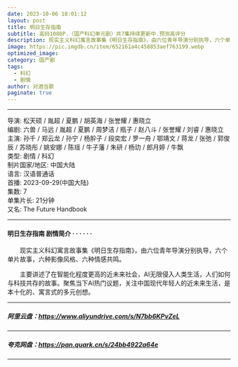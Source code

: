 ```yaml
---
date: 2023-10-06 18:01:12
layout: post
title: 明日生存指南
subtitle: 高码1080P.（国产科幻单元剧）共7集持续更新中.预测高评分 
description: 现实主义科幻寓言故事集《明日生存指南》，由六位青年导演分别执导，六个单片故事，六种影像风格、六种情感共鸣...
image: https://pic.imgdb.cn/item/652161a4c458853aef763199.webp
optimized_image: 
category: 国产剧
tags:
  - 科幻
  - 剧情
author: 对酒当歌
paginate: true
---
```



---

导演: 松天硕 / 胤超 / 夏鹏 / 胡英海 / 张誉耀 / 惠晓立  
编剧: 六兽 / 马远 / 胤超 / 夏鹏 / 周梦洁 / 瓶子 / 赵八斗 / 张誉耀 / 刘睿 / 惠晓立  
主演: 孙千 / 郑云龙 / 孙宁 / 杨肸子 / 段奕宏 / 罗一舟 / 鄂靖文 / 蒋龙 / 张弛 / 郭俊辰 / 苏晓彤 / 姚安娜 / 陈瑶 / 牛子藩 / 朱研 / 杨玏 / 郎月婷 / 牛飘  
类型: 剧情 / 科幻  
制片国家/地区: 中国大陆  
语言: 汉语普通话  
首播: 2023-09-29(中国大陆)  
集数: 7  
单集片长: 21分钟  
又名: The Future Handbook  

---

#### 明日生存指南 剧情简介 · · · · · ·

　　现实主义科幻寓言故事集《明日生存指南》，由六位青年导演分别执导，六个单片故事，六种影像风格、六种情感共鸣。

　　主要讲述了在智能化程度更高的近未来社会，AI无限侵入人类生活，人们如何与科技共存的故事。聚焦当下AI热门议题，关注中国现代年轻人的近未来生活，是本十化的、寓言式的多元创想。

---

##### 阿里云盘：<https://www.aliyundrive.com/s/N7bb6KPvZeL>

---

##### 夸克网盘：<https://pan.quark.cn/s/24bb4922a64e>

---
